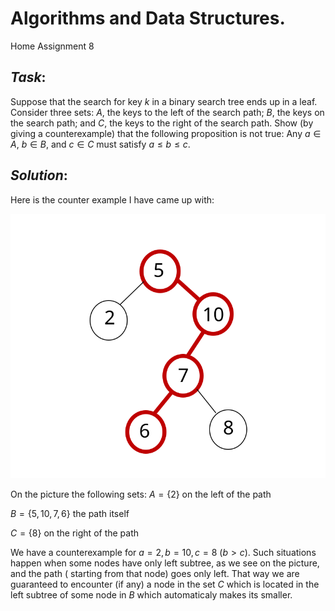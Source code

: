 # Algorithms and Data Structures.
Home Assignment 8

## *Task*:

Suppose that the search for key $k$ in a binary search tree ends up in a leaf. Consider three sets: $A$, the keys to the left of the search path; $B$, the keys on the search path; and $C$, the keys to the right of the search path. Show (by giving a counterexample) that the following proposition is not true: Any $a\in A$, $b\in B$, and $c\in C$ must satisfy $a\le b\le c$.

## *Solution*:

Here is the counter example I have came up with:

![Algorithms%20and%20Data%20Structures%20Home%20Assignment%208%20467307606d4844368d09e01901eca36d/method-draw-image_(2).svg](method-draw-image_(2).svg)

On the picture the following sets:
$A=\{2\}$ on the left of the path

$B=\{5,10,7,6\}$ the path itself

$C=\{8\}$ on the right of the path

We have a counterexample for $a=2,b=10,c=8$ $(b>c)$.
Such situations happen when some nodes have only left subtree,  as we see on the picture, and the path ( starting from that node) goes only left. That way we are guaranteed to encounter (if any) a node in the set $C$ which is located in the left subtree of some node in $B$ which automaticaly makes its smaller.
